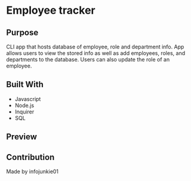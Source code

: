 # Employee tracker

## Purpose
CLI app that hosts database of employee, role and department info. App allows users to view the stored info as well as add employees, roles, and departments to the database. Users can also update the role of an employee. 

## Built With
* Javascript
* Node.js
* Inquirer
* SQL

## Preview


## Contribution
Made by infojunkie01


